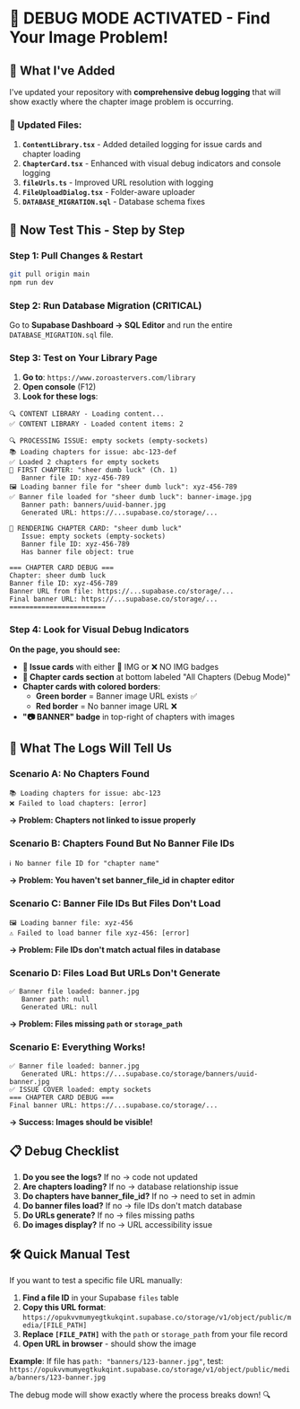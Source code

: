 # 🐛 **DEBUG MODE ACTIVATED - Find Your Image Problem!**

## 🎯 **What I've Added**

I've updated your repository with **comprehensive debug logging** that will show exactly where the chapter image problem is occurring.

### **📝 Updated Files:**
1. **`ContentLibrary.tsx`** - Added detailed logging for issue cards and chapter loading
2. **`ChapterCard.tsx`** - Enhanced with visual debug indicators and console logging
3. **`fileUrls.ts`** - Improved URL resolution with logging
4. **`FileUploadDialog.tsx`** - Folder-aware uploader
5. **`DATABASE_MIGRATION.sql`** - Database schema fixes

## 🧪 **Now Test This - Step by Step**

### **Step 1: Pull Changes & Restart**
```bash
git pull origin main
npm run dev
```

### **Step 2: Run Database Migration (CRITICAL)**
Go to **Supabase Dashboard → SQL Editor** and run the entire `DATABASE_MIGRATION.sql` file.

### **Step 3: Test on Your Library Page**
1. **Go to**: `https://www.zoroastervers.com/library`
2. **Open console** (F12)
3. **Look for these logs**:

```
🔍 CONTENT LIBRARY - Loading content...
✅ CONTENT LIBRARY - Loaded content items: 2

🔍 PROCESSING ISSUE: empty sockets (empty-sockets)
📚 Loading chapters for issue: abc-123-def
✅ Loaded 2 chapters for empty sockets
🎯 FIRST CHAPTER: "sheer dumb luck" (Ch. 1)
   Banner file ID: xyz-456-789
🖼️ Loading banner file for "sheer dumb luck": xyz-456-789
✅ Banner file loaded for "sheer dumb luck": banner-image.jpg
   Banner path: banners/uuid-banner.jpg
   Generated URL: https://...supabase.co/storage/...

🎯 RENDERING CHAPTER CARD: "sheer dumb luck"
   Issue: empty sockets (empty-sockets)
   Banner file ID: xyz-456-789
   Has banner file object: true

=== CHAPTER CARD DEBUG ===
Chapter: sheer dumb luck
Banner file ID: xyz-456-789
Banner URL from file: https://...supabase.co/storage/...
Final banner URL: https://...supabase.co/storage/...
========================
```

### **Step 4: Look for Visual Debug Indicators**

**On the page, you should see:**
- **🎨 Issue cards** with either 📸 IMG or ❌ NO IMG badges
- **🎯 Chapter cards section** at bottom labeled "All Chapters (Debug Mode)"
- **Chapter cards with colored borders**:
  - **Green border** = Banner image URL exists ✅
  - **Red border** = No banner image URL ❌
- **"📷 BANNER" badge** in top-right of chapters with images

## 🎯 **What The Logs Will Tell Us**

### **Scenario A: No Chapters Found**
```
📚 Loading chapters for issue: abc-123
❌ Failed to load chapters: [error]
```
**→ Problem: Chapters not linked to issue properly**

### **Scenario B: Chapters Found But No Banner File IDs** 
```
ℹ️ No banner file ID for "chapter name"
```
**→ Problem: You haven't set banner_file_id in chapter editor**

### **Scenario C: Banner File IDs But Files Don't Load**
```
🖼️ Loading banner file: xyz-456
⚠️ Failed to load banner file xyz-456: [error]
```
**→ Problem: File IDs don't match actual files in database**

### **Scenario D: Files Load But URLs Don't Generate**
```
✅ Banner file loaded: banner.jpg
   Banner path: null
   Generated URL: null
```
**→ Problem: Files missing `path` or `storage_path`**

### **Scenario E: Everything Works!**
```
✅ Banner file loaded: banner.jpg
   Generated URL: https://...supabase.co/storage/banners/uuid-banner.jpg
✅ ISSUE COVER loaded: empty sockets
=== CHAPTER CARD DEBUG ===
Final banner URL: https://...supabase.co/storage/...
```
**→ Success: Images should be visible!**

## 📋 **Debug Checklist**

1. **Do you see the logs?** If no → code not updated
2. **Are chapters loading?** If no → database relationship issue
3. **Do chapters have banner_file_id?** If no → need to set in admin
4. **Do banner files load?** If no → file IDs don't match database
5. **Do URLs generate?** If no → files missing paths
6. **Do images display?** If no → URL accessibility issue

## 🛠️ **Quick Manual Test**

If you want to test a specific file URL manually:

1. **Find a file ID** in your Supabase `files` table
2. **Copy this URL format**: `https://opukvvmumyegtkukqint.supabase.co/storage/v1/object/public/media/[FILE_PATH]`
3. **Replace `[FILE_PATH]`** with the `path` or `storage_path` from your file record
4. **Open URL in browser** - should show the image

**Example**: If file has `path: "banners/123-banner.jpg"`, test:
`https://opukvvmumyegtkukqint.supabase.co/storage/v1/object/public/media/banners/123-banner.jpg`

The debug mode will show exactly where the process breaks down! 🔍